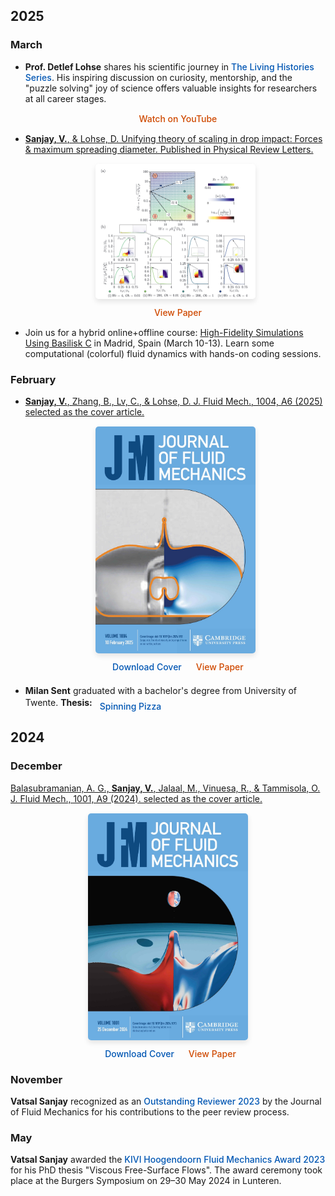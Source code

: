 ## 2025

### March 

- <a href="https://en.wikipedia.org/wiki/Detlef_Lohse" style="text-decoration: none;"><strong>Prof. Detlef Lohse</strong></a> shares his scientific journey in <a href="https://www.youtube.com/@TheLivingHistoriesSeries" style="text-decoration: none; color: #0056b3; font-weight: 500;">The Living Histories Series</a>. His inspiring discussion on curiosity, mentorship, and the "puzzle solving" joy of science offers valuable insights for researchers at all career stages.

  <div style="text-align: center; margin: 15px 0;">
    <a href="https://bit.ly/3DXBixh" style="display: flex; align-items: center; justify-content: center; text-decoration: none; color: #cf4900; font-size: 1em; font-weight: 500;"><i class="fa-brands fa-youtube" style="margin-right: 8px; font-size: 1.2em;"></i>Watch on YouTube</a>
  </div>

- [<strong>Sanjay, V.</strong>, & Lohse, D. Unifying theory of scaling in drop impact: Forces & maximum spreading diameter. Published in Physical Review Letters.](/research#15)

  <div style="text-align: center; margin: 15px 0;">
    <a href="/research#15">
      <img src="/assets/images/research/drop-impact-prl.png" alt="Drop impact PRL paper" style="max-width: 256px; border-radius: 5px; box-shadow: 0 4px 8px rgba(0,0,0,0.1); cursor: pointer;">
    </a>
    <div style="margin-top: 10px; display: flex; gap: 15px; justify-content: center;">
      <a href="https://doi.org/10.1103/PhysRevLett.134.104003" style="display: flex; align-items: center; text-decoration: none; color: #cf4900; font-size: 1em; font-weight: 500;"><i class="fa-solid fa-arrow-up-right-from-square" style="margin-right: 8px; font-size: 1.2em;"></i>View Paper</a>
    </div>
  </div>

- Join us for a hybrid online+offline course: [High-Fidelity Simulations Using Basilisk C](/teaching/2025-Basilisk101-Madrid) in Madrid, Spain (March 10-13). Learn some computational (colorful) fluid dynamics with hands-on coding sessions.

### February

- [<strong>Sanjay, V.</strong>, Zhang, B., Lv, C., & Lohse, D. J. Fluid Mech., 1004, A6 (2025) selected as the cover article.](/research#14)

  <div style="text-align: center; margin: 15px 0;">
    <a href="/research#14">
      <img src="/assets/images/covers/2025-02-JFM_Vol1004.jpeg" alt="JFM cover" style="max-width: 256px; border-radius: 5px; box-shadow: 0 4px 8px rgba(0,0,0,0.1); cursor: pointer;">
    </a>
    <div style="margin-top: 10px; display: flex; gap: 15px; justify-content: center;">
      <a href="/assets/images/covers/2025-02-JFM_Vol1004.pdf" style="display: flex; align-items: center; text-decoration: none; color: #0056b3; font-size: 1em; font-weight: 500;"><i class="fa-solid fa-download" style="margin-right: 8px; font-size: 1.2em;"></i>Download Cover</a>
      <a href="https://doi.org/10.1017/jfm.2024.982" style="display: flex; align-items: center; text-decoration: none; color: #cf4900; font-size: 1em; font-weight: 500;"><i class="fa-solid fa-arrow-up-right-from-square" style="margin-right: 8px; font-size: 1.2em;"></i>View Paper</a>
    </div>
  </div>

- <strong>Milan Sent</strong> <a href="https://github.com/mdjsent" style="text-decoration: none;">
  <i class="fa-brands fa-github" style="font-size: 1.5em; color: #8a2be2;"></i>
  </a> graduated with a bachelor's degree from University of Twente. <strong>Thesis:</strong> 
  <a href="https://tinyurl.com/2ycunjcr" style="display: inline-flex; align-items: center; text-decoration: none; color: #0056b3; font-weight: 500;">
  <i class="fa-solid fa-file-pdf" style="margin-right: 8px; font-size: 1.2em; color: #e63946;"></i>Spinning Pizza
  </a>



## 2024

### December

[Balasubramanian, A. G., <strong>Sanjay, V.</strong>, Jalaal, M., Vinuesa, R., & Tammisola, O. J. Fluid Mech., 1001, A9 (2024). selected as the cover article.](/research#12)

<div style="text-align: center; margin: 15px 0;">
  <a href="/research#12">
    <img src="/assets/images/covers/2024-12-JFM_Vol1001.jpeg" alt="JFM cover" style="max-width: 256px; border-radius: 5px; box-shadow: 0 4px 8px rgba(0,0,0,0.1); cursor: pointer;">
  </a>
  
  <div style="margin-top: 10px; display: flex; gap: 15px; justify-content: center;">
    <a href="/assets/images/covers/2024-12-JFM_Vol1001.pdf" style="display: flex; align-items: center; text-decoration: none; color: #0056b3; font-size: 1em; font-weight: 500;"><i class="fa-solid fa-download" style="margin-right: 8px; font-size: 1.2em;"></i>Download Cover</a>
    <a href="https://doi.org/10.1017/jfm.2024.1073" style="display: flex; align-items: center; text-decoration: none; color: #cf4900; font-size: 1em; font-weight: 500;"><i class="fa-solid fa-arrow-up-right-from-square" style="margin-right: 8px; font-size: 1.2em;"></i>View Paper</a>
  </div>
</div>

### November

<strong>Vatsal Sanjay</strong> recognized as an <a href="https://www.cambridge.org/core/journals/journal-of-fluid-mechanics/announcements/prizes-and-awards/outstanding-reviewers-2023" style="text-decoration: none; color: #0056b3; font-weight: 500;">Outstanding Reviewer 2023</a> by the Journal of Fluid Mechanics for his contributions to the peer review process.

### May

<strong>Vatsal Sanjay</strong> awarded the <a href="https://www.tudelft.nl/2024/jm-burgerscentrum/kivi-hoogendoorn-fluid-mechanics-award-2023" style="text-decoration: none; color: #0056b3; font-weight: 500;">KIVI Hoogendoorn Fluid Mechanics Award 2023</a> for his PhD thesis "Viscous Free-Surface Flows". The award ceremony took place at the Burgers Symposium on 29–30 May 2024 in Lunteren.